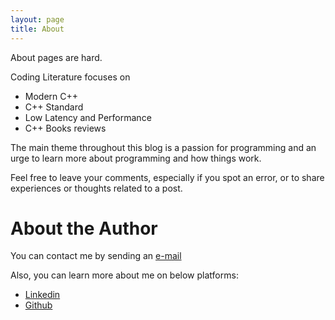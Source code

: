 ```yaml
---
layout: page
title: About
---
```


About pages are hard. 

Coding Literature focuses on

* Modern C++
* C++ Standard
* Low Latency and Performance
* C++ Books reviews

The main theme throughout this blog is a passion for programming and an urge to learn more about programming and how things work.

Feel free to leave your comments, especially if you spot an error, or to share experiences or thoughts related to a post.


# About the Author
You can contact me by sending an [e-mail](salgotra.vishal@gmail.com)

Also, you can learn more about me on below platforms:

* [Linkedin](https://www.linkedin.com/in/vishalsalgotra)
* [Github](https://github.com/salgotrav)


